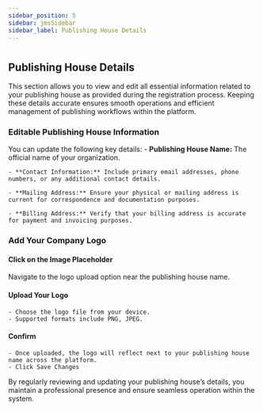 ```yaml
---
sidebar_position: 5
sidebar: jmsSidebar
sidebar_label: Publishing House Details
---
```

#

## Publishing House Details

This section allows you to view and edit all essential information related to your publishing house as provided during the registration process. Keeping these details accurate ensures smooth operations and efficient management of publishing workflows within the platform.

### Editable Publishing House Information

You can update the following key details:
    - **Publishing House Name:** The official name of your organization.

    - **Contact Information:** Include primary email addresses, phone numbers, or any additional contact details.

    - **Mailing Address:** Ensure your physical or mailing address is current for correspondence and documentation purposes.

    - **Billing Address:** Verify that your billing address is accurate for payment and invoicing purposes.

### Add Your Company Logo

#### Click on the Image Placeholder

Navigate to the logo upload option near the publishing house name.

#### Upload Your Logo

    - Choose the logo file from your device.
    - Supported formats include PNG, JPEG.

#### Confirm

    - Once uploaded, the logo will reflect next to your publishing house name across the platform.
    - Click Save Changes

By regularly reviewing and updating your publishing house’s details, you maintain a professional presence and ensure seamless operation within the system.
